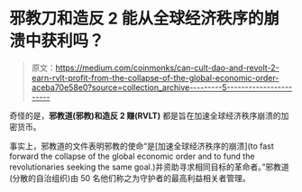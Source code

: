 # 邪教刀和造反 2 能从全球经济秩序的崩溃中获利吗？

> 原文：<https://medium.com/coinmonks/can-cult-dao-and-revolt-2-earn-rvlt-profit-from-the-collapse-of-the-global-economic-order-aceba70e58e0?source=collection_archive---------5----------------------->

奇怪的是，**邪教道(邪教)**和**造反 2 赚(RVLT)** 都是旨在加速全球经济秩序崩溃的加密货币。

事实上，邪教道的文件表明邪教的使命“是[加速全球经济秩序的崩溃](to fast forward the collapse of the global economic order and to fund the revolutionaries seeking the same goal.)并资助寻求相同目标的革命者。”邪教道(分散的自治组织)由 50 名他们称之为守护者的最高利益相关者管理。